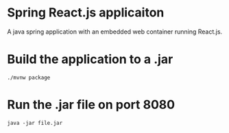# Spring React.js applicaiton
A java spring application with an embedded web container running React.js.

# Build the application to a .jar
``./mvnw package``

# Run the .jar file on port 8080
``java -jar file.jar``
